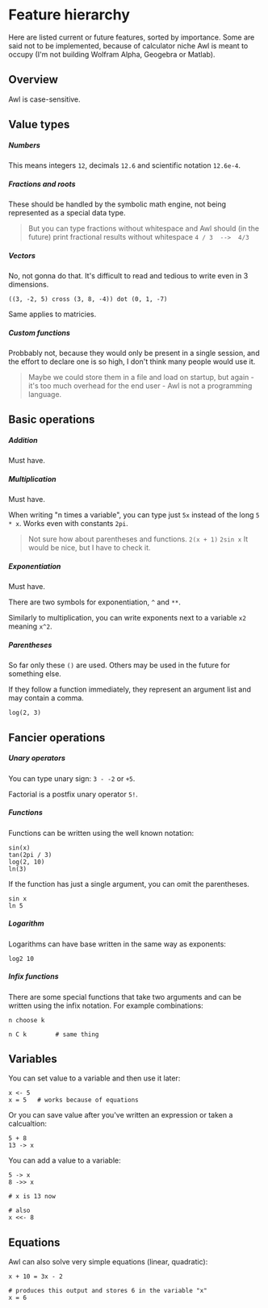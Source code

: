 Feature hierarchy
=================

Here are listed current or future features, sorted by importance.
Some are said not to be implemented, because of calculator niche
Awl is meant to occupy (I'm not building Wolfram Alpha,
Geogebra or Matlab).


Overview
--------

Awl is case-sensitive.


Value types
-----------


##### Numbers

This means integers `12`, decimals `12.6` and scientific
notation `12.6e-4`.


##### Fractions and roots

These should be handled by the symbolic math engine, not being
represented as a special data type.

> But you can type fractions without whitespace and Awl should
(in the future) print fractional results without
whitespace `4 / 3  -->  4/3`


##### Vectors

No, not gonna do that. It's difficult to
read and tedious to write even in 3 dimensions.

    ((3, -2, 5) cross (3, 8, -4)) dot (0, 1, -7)

Same applies to matricies.


##### Custom functions

Probbably not, because they would only be present in a single
session, and the effort to declare one is so high, I don't
think many people would use it.

> Maybe we could store them in a file and load on startup,
but again - it's too much overhead for the end user - Awl is
not a programming language.


Basic operations
----------------


##### Addition

Must have.


##### Multiplication

Must have.

When writing "n times a variable", you can type just `5x` instead
of the long `5 * x`. Works even with constants `2pi`.

> Not sure how about parentheses and functions. `2(x + 1)` `2sin x`
It would be nice, but I have to check it.


##### Exponentiation

Must have.

There are two symbols for exponentiation, `^` and `**`.

Similarly to multiplication, you can write exponents next to a
variable `x2` meaning `x^2`.


##### Parentheses

So far only these `()` are used. Others may be used in the
future for something else.

If they follow a function immediately, they represent an argument
list and may contain a comma.

    log(2, 3)


Fancier operations
------------------

##### Unary operators

You can type unary sign: `3 - -2` or `+5`.

Factorial is a postfix unary operator `5!`.


##### Functions

Functions can be written using the well known notation:

    sin(x)
    tan(2pi / 3)
    log(2, 10)
    ln(3)

If the function has just a single argument, you can
omit the parentheses.

    sin x
    ln 5


##### Logarithm

Logarithms can have base written in the same way as exponents:

    log2 10


##### Infix functions

There are some special functions that take two arguments and
can be written using the infix notation. For example combinations:

    n choose k

    n C k        # same thing


Variables
---------

You can set value to a variable and then use it later:

    x <- 5
    x = 5   # works because of equations

Or you can save value after you've written an
expression or taken a calcualtion:

    5 + 8
    13 -> x

You can add a value to a variable:

    5 -> x
    8 ->> x

    # x is 13 now

    # also
    x <<- 8


Equations
---------

Awl can also solve very simple equations (linear, quadratic):

    x + 10 = 3x - 2

    # produces this output and stores 6 in the variable "x"
    x = 6